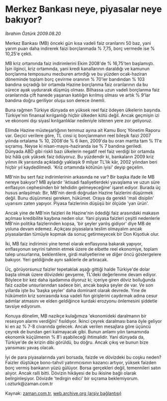 # Merkez Bankası neye, piyasalar neye bakıyor?

*İbrahim Öztürk 2009.08.20*

<tr><td class="metin" colspan="2" style="padding-top: 20px; padding-left: 5px; padding-right: 10px;">Merkez Bankası (MB) önceki gün kısa vadeli faiz oranlarını 50 baz, yani yarım puan daha indirerek faizi borçlanmada % 7,75, borç vermede ise % 10,25'e çekti.</td></tr><tr><td class="metin" colspan="2" style="padding-top: 20px; padding-left: 5px; padding-right: 10px;"><p>MB kriz ortamında faiz indirimlerini Ekim 2008'de % 16,75'ten başlamıştı. İşin ilginci, kriz ortamında, yani kredi kanallarının daraldığı ve kamunun borçlanma temposunu mecburen artırdığı ve bu yüzden ocak-haziran döneminde toplam borç çevirme oranının % 70'ler bandından % 103 bandına sıçradığı bir ortamda Hazine borçlanma faiz oranlarının da bu sürece ayak uydurarak düşmüş olması. Bilhassa uzun vadeli borçlanma faiz oranlarında çift hanede yaşanan katılığın kırılmış olması ve artık % 9'lar bandına doğru geriliyor oluşu son derece önemli.
<p>Buna rağmen Türkiye dünyada en yüksek reel faiz ödeyen ülkelerin başında. Türkiye'nin finansal kırılganlığı hiçbir ülkeden kötü değil. Ancak geçmişin izi ve ekonomi dışı siyasî kırılganlıklar nedeniyle istenen yere zor geliyoruz.
<p>Elimde Hazine müsteşarlığının temmuz ayına ait Kamu Borç Yönetim Raporu var. Geçici verilere göre, TL cinsi iç borçlanmanın reel bileşik faizi 2007 yılında ortalama % 10, 2008'de % 6 iken, 2009'da bu oran martta tam % 11'e sıçramış. Neyse ki nisan-mayıs-haziranda ise % 7 bandına geriledi. Dünyada ABD gibi riskli bazı ülkelerin negatif reel faiz verdiği bir ortamda biz hâlâ çok yüksek faiz ödüyoruz. Bu yüzdendir ki, bankaların 2009 kriz yılının ilk yarısında açıkladığı yaklaşık 9 milyar TL'lik kâr, 2002 yılından beri hiçbir yıl kaydedilmedi. 'Kriz ortamında kötünün iyisi' deyip geçelim.
<p>MB'nin bu sert faiz indirimlerinin arkasında ne var? Bir başka ifade ile MB nereye bakıyor? MB aylardır 'iktisadi faaliyetlerdeki yavaşlama ve uzun süre enflasyon cephesinden bir tehdidin gelmeyeceğine' işaret ediyor. Burada üç husus anlaşılmalı: Bir, MB'nin derdi doğrudan Hazine faizlerini düşürmek değil. Bunu düşünmesi gereken, hükümet. Oraya da gerekli 'mali disiplin' uyarısını zaten yapıyor. Piyasa faizlerinin düşüşü bir ölçüde 'yan ürün'.
<p>Ancak yine de MB'nin faizleri ile Hazine'nin ödediği faiz arasındaki makasın açılması kredibilite kaybına neden olur. Yani piyasa faizleri çeşitli nedenlerle MB'nin politika faizlerinden kopsa, 'bir şeyler yanlış gidiyor' diye MB de yoluna devam edemez. Açıkçası piyasalara teslim olmayalım ancak piyasalardan tümüyle kopmak da sonuç getirmeyecek bir Don Kişotluk olur. 
<p>İki, MB faiz indirimini yine temel olarak enflasyona bakarak yapıyor, enflasyonun seyrini tahmin etmek üzere de elbette reel ekonomiye, toplam talep unsurlarına, beklentilere, girdi maliyetlerine ve diğer öncü göstergelere bakıyor. Yeri geldiğinde aynı saiklerle de artıracak.
<p>Üç, görüyorsunuz faizler tepetaklak aşağı gittiği halde Türkiye'de dolar başta olmak üzere dövizdeki gevşeme, TL'deki değerlenme devam ediyor. Böylece bir kez daha işadamına diyoruz ki; içeriye giren döviz bolluğunda faiz cazibe unsurlarından sadece biri, ancak başka şeyler de var. Ve son yıllarda işte bu 'başka şeyler' daha dominant olarak devrede. Yine de hükümetin kriz sonrasında kısa vadeli fon girişlerini caydırmak adına cesur adımlar atmasını ve elden geldiğince kurdaki erozyonu önlemesini şiddetle tavsiye ediyorum. 
<p>Konuya dönelim, MB nazikçe kulağımıza 'ekonomideki daralmanın bir resesyon alarmı verdiğini' fısıldıyor. İkinci çeyrek daralması bana öyle geliyor ki en az % 7-8 civarında gelecek. Ancak verilen mesajlara göre üçüncü çeyrek de bundan geri kalmayacak gibi. Bunun anlamı yılın tamamında ekonomik küçülmenin % 8'i aşabileceği ihtimalidir. Yani dünyada da, Türkiye'de de krizin dibi görüldü, bu doğru. Ancak çıkış ve bunun bize yansıması yavaş olacak.
<p>İyi de para piyasalarında yani borsada, faizde ve dövizdeki bu coşku neden? Faizler düştükçe bono-tahvil yatırımcısının kazancı artıyor, yüksek faizden borç vermiş bankanın yüzü gülüyor. Borsa gerçekleri değil, temennileri satın alıyor. Ancak ralli bitti. Dövizin hikâyesi de bu ikisine bağlı olarak belirginleşiyor. Dövizde 'tedirgin edici' bir sıçrama beklemiyorum. i.ozturk@zaman.com.tr<br/></p></p></p></p></p></p></p></p></p></td></tr>

Kaynak: [zaman.com.tr](http://zaman.com.tr/yazar.do?yazino=882438), [web.archive.org (arşiv bağlantısı)](http://web.archive.org/web/20090821091035/http://www.zaman.com.tr:80/yazar.do?yazino=882438)

